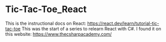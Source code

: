 # Tic-Tac-Toe_React

This is the instructional docs on React: https://react.dev/learn/tutorial-tic-tac-toe
This was the start of a series to relearn React with C#. I found it on this website: https://www.thecsharpacademy.com/
